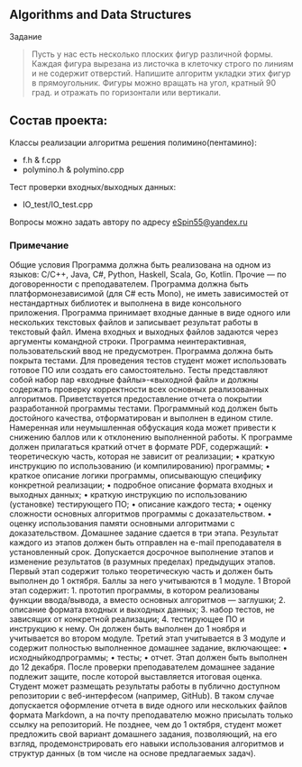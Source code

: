 ## Algorithms and Data Structures
Задание
>Пусть у нас есть несколько плоских фигур различной формы. Каждая фигура вырезана из листочка в клеточку строго по линиям и не содержит отверстий. Напишите алгоритм укладки этих фигур в прямоугольник. Фигуры можно вращать на угол, кратный 90 град. и отражать по горизонтали или вертикали.

Состав проекта:
---------------
Классы реализации алгоритма решения полимино(пентамино):
* f.h & f.cpp
* polymino.h & polymino.cpp

Тест проверки входных/выходных данных:
* IO_test/IO_test.cpp

Вопросы можно задать автору по адресу <eSpin55@yandex.ru>

### Примечание
Общие условия Программа должна быть реализована на одном из языков: C/C++, Java, C#, Python, Haskell, Scala, Go, Kotlin. Прочие — по договоренности с преподавателем. Программа должна быть платформонезависимой (для С# есть Mono), не иметь зависимостей от нестандартных библиотек и выполнена в виде консольного приложения. Программа принимает входные данные в виде одного или нескольких текстовых файлов и записывает результат работы в текстовый файл. Имена входных и выходных файлов задаются через аргументы командной строки. Программа неинтерактивная, пользовательский ввод не предусмотрен. Программа должна быть покрыта тестами. Для проведения тестов студент может использовать готовое ПО или создать его самостоятельно. Тесты представляют собой набор пар «входные файлы»-«выходной файл» и должны содержать проверку корректности всех основных реализованных алгоритмов. Приветствуется предоставление отчета о покрытии разработанной программы тестами. Программный код должен быть достойного качества, отформатирован и выполнен в едином стиле. Намеренная или неумышленная обфускация кода может привести к снижению баллов или к отклонению выполненной работы. К программе должен прилагаться краткий отчет в формате PDF, содержащий: • теоретическую часть, которая не зависит от реализации; • краткую инструкцию по использованию (и компилированию) программы; • краткое описание логики программы, описывающую специфику конкретной реализации; • подробное описание формата входных и выходных данных; • краткую инструкцию по использованию (установке) тестирующего ПО; • описание каждого теста; • оценку сложности основных алгоритмов программы с доказательством. • оценку использования памяти основными алгоритмами с доказательством. Домашнее задание сдается в три этапа. Результат каждого из этапов должен быть отправлен на e-mail преподавателя в установленный срок. Допускается досрочное выполнение этапов и изменение результатов (в разумных пределах) предыдущих этапов. Первый этап содержит только теоретическую часть и должен быть выполнен до 1 октября. Баллы за него учитываются в 1 модуле. 1 Второй этап содержит: 1. прототип программы, в котором реализованы функции ввода/вывода, а вместо основных алгоритмов — заглушки; 2. описание формата входных и выходных данных; 3. набор тестов, не зависящих от конкретной реализации; 4. тестирующее ПО и инструкцию к нему. Он должен быть выполнен до 1 ноября и учитывается во втором модуле. Третий этап учитывается в 3 модуле и содержит полностью выполненное домашнее задание, включающее: • исходныйкодпрограммы; • тесты; • отчет. Этап должен быть выполнен до 12 декабря. После проверки преподавателем домашнее задание подлежит защите, после которой выставляется итоговая оценка. Студент может размещать результаты работы в публично доступном репозитории с веб-интерфесом (например, GitHub). В таком случае допускается оформление отчета в виде одного или нескольких файлов формата Markdown, а на почту преподавателю можно присылать только ссылку на репозиторий. Не позднее, чем до 1 октября, студент может предложить свой вариант домашнего задания, позволяющий, на его взгляд, продемонстрировать его навыки использования алгоритмов и структур данных (в том числе на основе предлагаемых задач).
